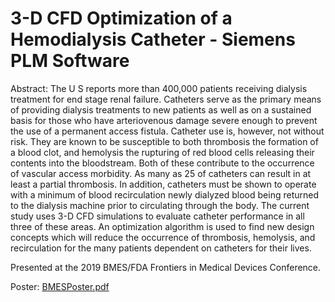 # 3-D CFD Optimization of a Hemodialysis Catheter - Siemens PLM Software

Abstract: The U S reports more than 400,000 patients receiving dialysis treatment for end stage renal failure. Catheters serve as the primary means of providing dialysis treatments to new patients as well as on a sustained basis for those who have arteriovenous damage severe enough to prevent the use of a permanent access fistula. Catheter use is, however, not without risk. They are known to be susceptible to both thrombosis the formation of a blood clot, and hemolysis the rupturing of red blood cells releasing their contents into the bloodstream. Both of these contribute to the occurrence of vascular access morbidity. As many as 25 of catheters can result in at least a partial thrombosis. In addition, catheters must be shown to operate with a minimum of blood recirculation newly dialyzed blood being returned to the dialysis machine prior to circulating through the body. The current study uses 3-D CFD simulations to evaluate catheter performance in all three of these areas. An optimization algorithm is used to find new design concepts which will reduce the occurrence of thrombosis, hemolysis, and recirculation for the many patients dependent on catheters for their lives.

Presented at the 2019 BMES/FDA Frontiers in Medical Devices Conference.

Poster: [BMESPoster.pdf](https://github.com/tom-mcilwain/Siemens-3DCatheterOptimization/files/7758373/BMESPoster.pdf)
